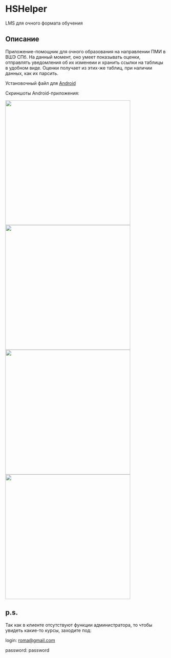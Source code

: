 # HSHelper

LMS для очного формата обучения

## Описание

Приложение-помощник для очного образования на направлении ПМИ в ВШЭ СПб. На данный момент, оно умеет показывать оценки, отправлять уведомления об их изменеии и хранить ссылки на таблицы в удобном виде. Оценки получает из этих-же таблиц, при наличии данных, как их парсить.

Установочный файл для [Android](https://github.com/HSHelper/HSHelper/releases/download/v0.1.0/HSHelper.apk)

Скриншоты Android-приложения:

<p float="left">
  <img src="https://user-images.githubusercontent.com/34661376/122398139-411c3d80-cf82-11eb-859d-8fa2ae3d7452.jpg" width="390" /> 
  <img src="https://user-images.githubusercontent.com/34661376/122398132-3feb1080-cf82-11eb-87f4-2a1693b5a5d4.jpg" width="390" />
  <img src="https://user-images.githubusercontent.com/34661376/122398046-2ba71380-cf82-11eb-9b87-7537b835f54b.jpg" width="390" />
  <img src="https://user-images.githubusercontent.com/34661376/122398123-3d88b680-cf82-11eb-9b41-d7ea76cafbc9.jpg" width="390" />
</p>

## p.s.

Так как в клиенте отсутствуют функции администратора, то чтобы увидеть какие-то курсы, заходите под: 

login: roma@gmail.com

password: password
